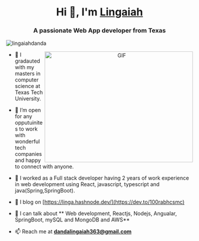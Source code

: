 <h1 align="center">Hi 👋, I'm <a href="https://lingaiahdanda.github.io/portifolio/#/" target="blank">
    Lingaiah</a></h1>
<h3 align="center">A passionate Web App developer from Texas</h3>
    
<p align="left"> <img src="https://komarev.com/ghpvc/?username=lingaiahdanda&label=Profile%20views&color=0e75b6&style=flat" alt="lingaiahdanda" /> </p>
        
<a target="_blank" align="center">
    <img align="right" top="500" height="300" width="400" alt="GIF" src="https://media.giphy.com/media/SWoSkN6DxTszqIKEqv/giphy.gif">
</a>
    
- 🔭 I gradauted with my masters in computer science at Texas Tech University.
        
- 🤝 I’m open for any opputuinites to work with wonderful tech companies and happy to connect with anyone.
    
- 🌱 I  worked as a Full stack developer having 2 years of work experience in web development using React, javascript, typescript and java(Spring,SpringBoot).
    
- 📝 I blog  on [https://linga.hashnode.dev/](https://dev.to/100rabhcsmc)
    
- 💬 I can talk about ** Web development, Reactjs, Nodejs, Angualar, SpringBoot, mySQL and MongoDB and AWS**
    
- 📫 Reach me at  **dandalingaiah363@gmail.com**
